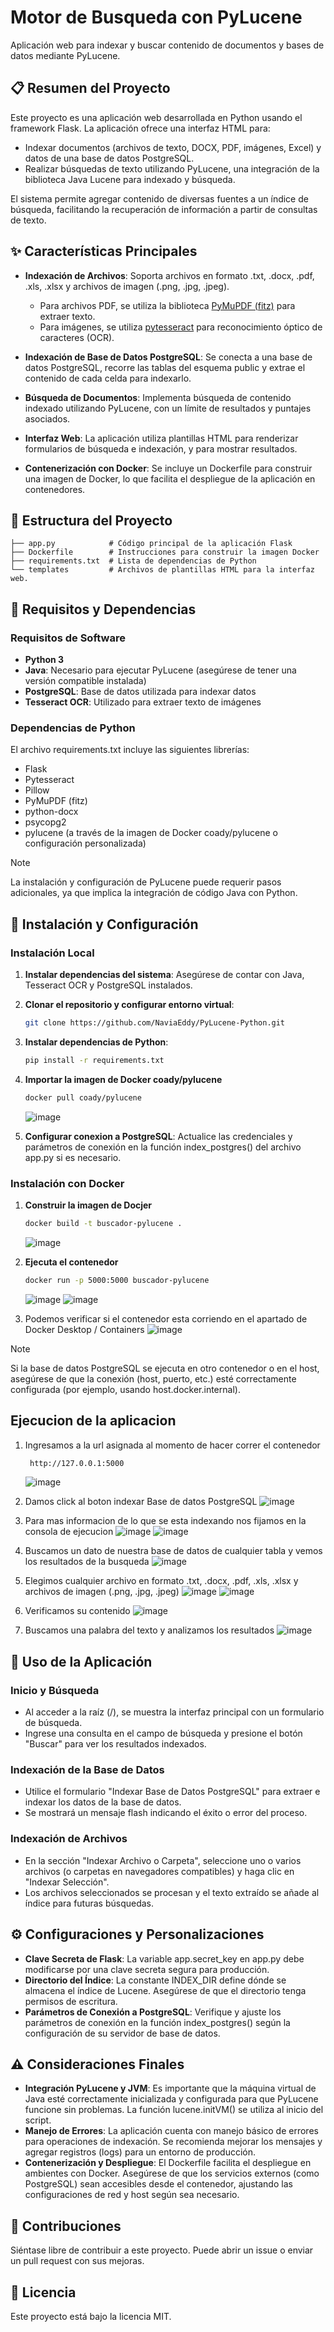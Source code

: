 # Motor de Busqueda con PyLucene

Aplicación web para indexar y buscar contenido de documentos y bases de datos mediante PyLucene.

## 📋 Resumen del Proyecto

Este proyecto es una aplicación web desarrollada en Python usando el framework Flask. La aplicación ofrece una interfaz HTML para:

- Indexar documentos (archivos de texto, DOCX, PDF, imágenes, Excel) y datos de una base de datos PostgreSQL.
- Realizar búsquedas de texto utilizando PyLucene, una integración de la biblioteca Java Lucene para indexado y búsqueda.

El sistema permite agregar contenido de diversas fuentes a un índice de búsqueda, facilitando la recuperación de información a partir de consultas de texto.

## ✨ Características Principales

- **Indexación de Archivos**: Soporta archivos en formato .txt, .docx, .pdf, .xls, .xlsx y archivos de imagen (.png, .jpg, .jpeg).
  - Para archivos PDF, se utiliza la biblioteca [PyMuPDF (fitz)](https://pymupdf.readthedocs.io/) para extraer texto.
  - Para imágenes, se utiliza [pytesseract](https://pypi.org/project/pytesseract/) para reconocimiento óptico de caracteres (OCR).

- **Indexación de Base de Datos PostgreSQL**: Se conecta a una base de datos PostgreSQL, recorre las tablas del esquema public y extrae el contenido de cada celda para indexarlo.

- **Búsqueda de Documentos**: Implementa búsqueda de contenido indexado utilizando PyLucene, con un límite de resultados y puntajes asociados.

- **Interfaz Web**: La aplicación utiliza plantillas HTML para renderizar formularios de búsqueda e indexación, y para mostrar resultados.

- **Contenerización con Docker**: Se incluye un Dockerfile para construir una imagen de Docker, lo que facilita el despliegue de la aplicación en contenedores.

## 📁 Estructura del Proyecto
```plaintext
├── app.py            # Código principal de la aplicación Flask
├── Dockerfile        # Instrucciones para construir la imagen Docker
├── requirements.txt  # Lista de dependencias de Python
└── templates         # Archivos de plantillas HTML para la interfaz web.
```
## 🔧 Requisitos y Dependencias

### Requisitos de Software

- **Python 3**
- **Java**: Necesario para ejecutar PyLucene (asegúrese de tener una versión compatible instalada)
- **PostgreSQL**: Base de datos utilizada para indexar datos
- **Tesseract OCR**: Utilizado para extraer texto de imágenes

### Dependencias de Python

El archivo requirements.txt incluye las siguientes librerías:

- Flask
- Pytesseract
- Pillow
- PyMuPDF (fitz)
- python-docx
- psycopg2
- pylucene (a través de la imagen de Docker coady/pylucene o configuración personalizada)

> [!NOTE]
> La instalación y configuración de PyLucene puede requerir pasos adicionales, ya que implica la integración de código Java con Python.

## 🚀 Instalación y Configuración

### Instalación Local

1. **Instalar dependencias del sistema**:
   Asegúrese de contar con Java, Tesseract OCR y PostgreSQL instalados.

2. **Clonar el repositorio y configurar entorno virtual**:
   ```bash
   git clone https://github.com/NaviaEddy/PyLucene-Python.git
3. **Instalar dependencias de Python**:
   ```bash
   pip install -r requirements.txt
4. **Importar la imagen de Docker coady/pylucene**
   ```bash
   docker pull coady/pylucene
   ```
   ![image](https://github.com/user-attachments/assets/ef89e9df-8026-4055-89bb-9c1fe03c53e3)

5. **Configurar conexion a PostgreSQL**: Actualice las credenciales y parámetros de conexión en la función index_postgres() del archivo app.py si es necesario.
   
### Instalación con Docker

1. **Construir la imagen de Docjer**
    ```bash
    docker build -t buscador-pylucene .
    ```
    ![image](https://github.com/user-attachments/assets/817327c3-3fb0-4e56-adb5-0c75111e0043)

3. **Ejecuta el contenedor**
    ```bash
    docker run -p 5000:5000 buscador-pylucene
    ```
    ![image](https://github.com/user-attachments/assets/051b744a-bb93-4a30-a09f-b16795466027)
    ![image](https://github.com/user-attachments/assets/705ac0b7-3536-4dfd-93a1-f6f120f87247)
   
5. Podemos verificar si el contenedor esta corriendo en el apartado de Docker Desktop / Containers
  ![image](https://github.com/user-attachments/assets/47a395d3-910a-47c6-8bd9-b68820cdde43)

> [!NOTE]
> Si la base de datos PostgreSQL se ejecuta en otro contenedor o en el host, asegúrese de que la conexión (host, puerto, etc.) esté correctamente configurada (por ejemplo, usando host.docker.internal).
## Ejecucion de la aplicacion 
1. Ingresamos a la url asignada al momento de hacer correr el contenedor
   ```bash
    http://127.0.0.1:5000
    ```
   ![image](https://github.com/user-attachments/assets/dbd8ed0f-f3c8-4b61-af18-e60f002c1b8b)

2. Damos click al boton indexar Base de datos PostgreSQL
   ![image](https://github.com/user-attachments/assets/892de662-32ab-4d04-95d5-8c47f59f8154)
   
3. Para mas informacion de lo que se esta indexando nos fijamos en la consola de ejecucion
   ![image](https://github.com/user-attachments/assets/8fc44ae4-17b6-43b9-ad14-f2e8eaaf7b94)
   ![image](https://github.com/user-attachments/assets/bf0986ac-99b6-413d-9327-c109704b7c7f)
   
4. Buscamos un dato de nuestra base de datos de cualquier tabla y vemos los resultados de la busqueda
   ![image](https://github.com/user-attachments/assets/8a1e4a1f-6755-40cd-a738-99ec0d60653c)
   
5. Elegimos cualquier archivo en formato .txt, .docx, .pdf, .xls, .xlsx y archivos de imagen (.png, .jpg, .jpeg)
   ![image](https://github.com/user-attachments/assets/a607e176-0af2-4e1d-880e-ada9f0d90c9a)
   ![image](https://github.com/user-attachments/assets/605e3c32-8e40-4f54-8321-44f2b5b89699)
  
6. Verificamos su contenido
   ![image](https://github.com/user-attachments/assets/f2a2d70a-6def-4f24-9d8e-a4de9cb52ae0)

7. Buscamos una palabra del texto y analizamos los resultados
   ![image](https://github.com/user-attachments/assets/07fbb878-54d0-4843-b26e-81120f9f1b88)

## 📝 Uso de la Aplicación
### Inicio y Búsqueda
  - Al acceder a la raíz (/), se muestra la interfaz principal con un formulario de búsqueda.
  - Ingrese una consulta en el campo de búsqueda y presione el botón "Buscar" para ver los resultados indexados.
    
### Indexación de la Base de Datos
  - Utilice el formulario "Indexar Base de Datos PostgreSQL" para extraer e indexar los datos de la base de datos.
  - Se mostrará un mensaje flash indicando el éxito o error del proceso.
    
### Indexación de Archivos
  - En la sección "Indexar Archivo o Carpeta", seleccione uno o varios archivos (o carpetas en navegadores compatibles) y haga clic en "Indexar Selección".
  - Los archivos seleccionados se procesan y el texto extraído se añade al índice para futuras búsquedas.

## ⚙️ Configuraciones y Personalizaciones
  - **Clave Secreta de Flask**: La variable app.secret_key en app.py debe modificarse por una clave secreta segura para producción.
  - **Directorio del Índice**: La constante INDEX_DIR define dónde se almacena el índice de Lucene. Asegúrese de que el directorio tenga permisos de escritura.
  - **Parámetros de Conexión a PostgreSQL**: Verifique y ajuste los parámetros de conexión en la función index_postgres() según la configuración de su servidor de base de datos.

## ⚠️ Consideraciones Finales
  - **Integración PyLucene y JVM**: Es importante que la máquina virtual de Java esté correctamente inicializada y configurada para que PyLucene funcione sin problemas. La función lucene.initVM() se utiliza al     inicio del script.
  - **Manejo de Errores**: La aplicación cuenta con manejo básico de errores para operaciones de indexación. Se recomienda mejorar los mensajes y agregar registros (logs) para un entorno de producción.
  - **Contenerización y Despliegue**: El Dockerfile facilita el despliegue en ambientes con Docker. Asegúrese de que los servicios externos (como PostgreSQL) sean accesibles desde el contenedor, ajustando las   configuraciones de red y host según sea necesario.

## 👥 Contribuciones
Siéntase libre de contribuir a este proyecto. Puede abrir un issue o enviar un pull request con sus mejoras.

## 📄 Licencia
Este proyecto está bajo la licencia MIT.
